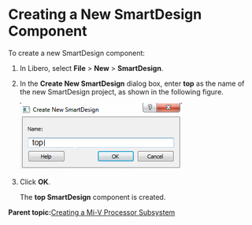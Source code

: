 # Creating a New SmartDesign Component

To create a new SmartDesign component:

1.  In Libero, select **File** &gt; **New** &gt; **SmartDesign**.
2.  In the **Create New SmartDesign** dialog box, enter **top** as the name of the new SmartDesign project, as shown in the following figure.

    ![](GUID-4CA728BE-A1C9-4EDD-BE4E-7B5BECA42AC0-low.png "Create New SmartDesign")

3.  Click **OK**.

    The **top SmartDesign** component is created.


**Parent topic:**[Creating a Mi-V Processor Subsystem](GUID-EE94C957-B350-409F-8642-12DAB4A9E286.md)

